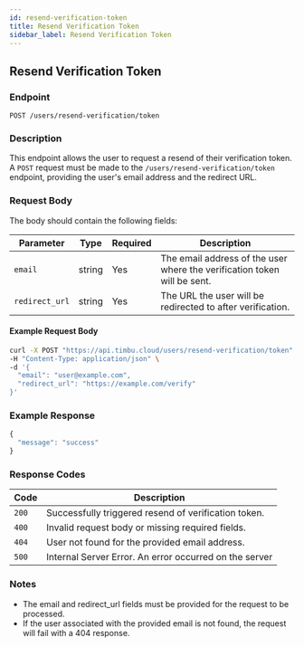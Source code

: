 ```yaml
---
id: resend-verification-token
title: Resend Verification Token
sidebar_label: Resend Verification Token
---
```


## Resend Verification Token

### Endpoint
`POST /users/resend-verification/token`

### Description
This endpoint allows the user to request a resend of their verification token. A `POST` request must be made to the `/users/resend-verification/token` endpoint, providing the user's email address and the redirect URL.

### Request Body

The body should contain the following fields:

| Parameter     | Type   | Required | Description                                             |
|---------------|--------|----------|---------------------------------------------------------|
| `email`       | string | Yes      | The email address of the user where the verification token will be sent. |
| `redirect_url` | string | Yes      | The URL the user will be redirected to after verification. |

#### Example Request Body

```bash
curl -X POST "https://api.timbu.cloud/users/resend-verification/token" \
-H "Content-Type: application/json" \
-d '{
  "email": "user@example.com",
  "redirect_url": "https://example.com/verify"
}'
```

### Example Response

```jsx title="response"
{
  "message": "success"
}
```

### Response Codes

| Code        | Description   |
|------------------|--------|
| `200`| Successfully triggered resend of verification token. |
| `400`    | Invalid request body or missing required fields. |
| `404`    | User not found for the provided email address. |
| `500`          | Internal Server Error. An error occurred on the server |

### Notes
- The email and redirect_url fields must be provided for the request to be processed.
- If the user associated with the provided email is not found, the request will fail with a 404 response.